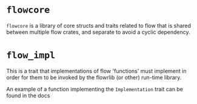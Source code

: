 # `flowcore`

[comment]: <> (See also: [Code docs]&#40;http://andrewdavidmackenzie.github.io/flow/code/doc/flowcore/index.html&#41;)

`flowcore` is a library of core structs and traits related to flow that is shared between multiple flow
crates, and separate to avoid a cyclic dependency.

# `flow_impl`

This is a trait that implementations of flow 'functions' must implement in order for them to be invoked
by the flowrlib (or other) run-time library.

An example of a function implementing the `Implementation` trait can be found in the
docs

[comment]: <> (for [`Implementation`]&#40;http://andrewdavidmackenzie.github.io/flow/code/doc/flowcore/trait.Implementation.html&#41;)